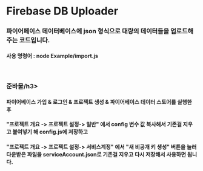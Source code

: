 <h1>Firebase DB Uploader</h1>
<h3>파이어페이스 데이터베이스에 json 형식으로 대량의 데이터들을 업로드해주는 코드입니다.</h3>
<h4>사용 명령어 : node Example/import.js</h4>
</br>
<h3>준바물/h3>
<h4>파이어베이스 가입 & 로그인 & 프로젝트 생성 & 파이어베이스 데이터 스토어를 실행한 후</h4>
<h4>"프로젝트 개요 -> 프로젝트 설정-> 일반" 에서 config 변수 값 복사해서 기존걸 지우고 붙여넣기 해 config.js에 저장하고 </h4>
<h4>"프로젝트 개요 -> 프로젝트 설정-> 서비스계정" 에서 "새 비공개 키 생성" 버튼을 눌러 다운받은 파일을 serviceAccount.json로 기존걸 지우고 다시 저장해서 사용하면 됩니다. </h4>

